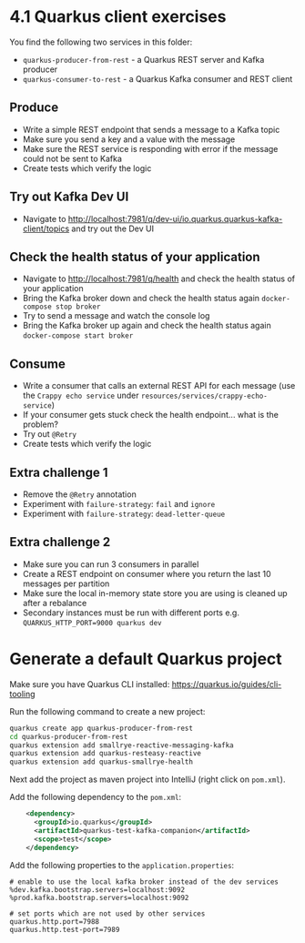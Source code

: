 # 4.1 Quarkus client exercises

You find the following two services in this folder:

* `quarkus-producer-from-rest` - a Quarkus REST server and Kafka producer
* `quarkus-consumer-to-rest` - a Quarkus Kafka consumer and REST client

## Produce

* Write a simple REST endpoint that sends a message to a Kafka topic
* Make sure you send a key and a value with the message
* Make sure the REST service is responding with error if the message could not be sent to Kafka
* Create tests which verify the logic

## Try out Kafka Dev UI

* Navigate to <http://localhost:7981/q/dev-ui/io.quarkus.quarkus-kafka-client/topics> and try out the Dev UI

## Check the health status of your application

* Navigate to <http://localhost:7981/q/health> and check the health status of your application
* Bring the Kafka broker down and check the health status again `docker-compose stop broker`
* Try to send a message and watch the console log
* Bring the Kafka broker up again and check the health status again `docker-compose start broker`

## Consume

* Write a consumer that calls an external REST API for each message (use the `Crappy echo service` under `resources/services/crappy-echo-service`)
* If your consumer gets stuck check the health endpoint... what is the problem?
* Try out `@Retry`
* Create tests which verify the logic

## Extra challenge 1

* Remove the `@Retry` annotation
* Experiment with `failure-strategy`: `fail` and `ignore`
* Experiment with `failure-strategy`: `dead-letter-queue`

## Extra challenge 2

* Make sure you can run 3 consumers in parallel
* Create a REST endpoint on consumer where you return the last 10 messages per partition
* Make sure the local in-memory state store you are using is cleaned up after a rebalance
* Secondary instances must be run with different ports e.g. `QUARKUS_HTTP_PORT=9000 quarkus dev`

# Generate a default Quarkus project

Make sure you have Quarkus CLI installed: <https://quarkus.io/guides/cli-tooling>

Run the following command to create a new project:

```bash
quarkus create app quarkus-producer-from-rest
cd quarkus-producer-from-rest
quarkus extension add smallrye-reactive-messaging-kafka
quarkus extension add quarkus-resteasy-reactive
quarkus extension add quarkus-smallrye-health
```

Next add the project as maven project into IntelliJ (right click on `pom.xml`).

Add the following dependency to the `pom.xml`:

```xml
    <dependency>
      <groupId>io.quarkus</groupId>
      <artifactId>quarkus-test-kafka-companion</artifactId>
      <scope>test</scope>
    </dependency>
```

Add the following properties to the `application.properties`:

```properties
# enable to use the local kafka broker instead of the dev services
%dev.kafka.bootstrap.servers=localhost:9092
%prod.kafka.bootstrap.servers=localhost:9092

# set ports which are not used by other services
quarkus.http.port=7988
quarkus.http.test-port=7989
```
